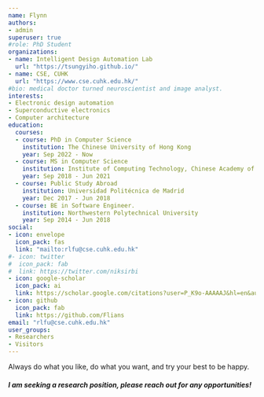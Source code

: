 ```yaml
---
name: Flynn
authors: 
- admin
superuser: true
#role: PhD Student
organizations:
- name: Intelligent Design Automation Lab
  url: "https://tsungyiho.github.io/"
- name: CSE, CUHK
  url: "https://www.cse.cuhk.edu.hk/"
#bio: medical doctor turned neuroscientist and image analyst.
interests:
- Electronic design automation
- Superconductive electronics
- Computer architecture
education:
  courses:
  - course: PhD in Computer Science
    institution: The Chinese University of Hong Kong
    year: Sep 2022 - Now
  - course: MS in Computer Science
    institution: Institute of Computing Technology, Chinese Academy of Sciences
    year: Sep 2018 - Jun 2021
  - course: Public Study Abroad
    institution: Universidad Politécnica de Madrid
    year: Dec 2017 - Jun 2018
  - course: BE in Software Engineer.
    institution: Northwestern Polytechnical University
    year: Sep 2014 - Jun 2018
social:
- icon: envelope
  icon_pack: fas
  link: "mailto:rlfu@cse.cuhk.edu.hk"
#- icon: twitter
#  icon_pack: fab
#  link: https://twitter.com/niksirbi
- icon: google-scholar
  icon_pack: ai
  link: https://scholar.google.com/citations?user=P_K9o-AAAAAJ&hl=en&authuser=1
- icon: github
  icon_pack: fab
  link: https://github.com/Flians
email: "rlfu@cse.cuhk.edu.hk"
user_groups:
- Researchers
- Visitors
---
```

Always do what you like, do what you want, and try your best to be happy.

#### _**I am seeking a research position, please reach out for any opportunities!**_
